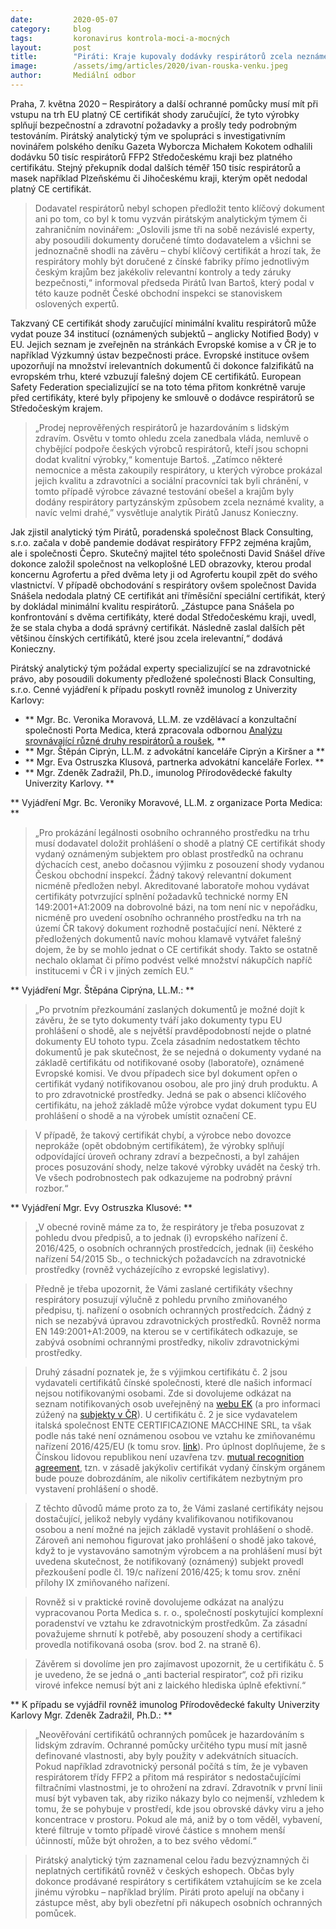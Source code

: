 ```yaml
---
date:         2020-05-07
category:     blog
tags:         koronavirus kontrola-moci-a-mocných
layout:       post
title:        "Piráti: Kraje kupovaly dodávky respirátorů zcela neznámé kvality bez platného certifikátu"
image:        /assets/img/articles/2020/ivan-rouska-venku.jpeg
author:       Mediální odbor
---  
```


 

Praha, 7. května 2020 – Respirátory a další ochranné pomůcky musí mít při vstupu na trh EU platný CE certifikát shody zaručující, že tyto výrobky splňují bezpečnostní a zdravotní požadavky a prošly tedy podrobným testováním. Pirátský analytický tým ve spolupráci s investigativním novinářem polského deníku Gazeta Wyborcza Michałem Kokotem odhalili dodávku 50 tisíc respirátorů FFP2 Středočeskému kraji bez platného certifikátu. Stejný překupník dodal dalších téměř 150 tisíc respirátorů a masek například Plzeňskému či Jihočeskému kraji, kterým opět nedodal platný CE certifikát. 

> Dodavatel respirátorů nebyl schopen předložit tento klíčový dokument ani po tom, co byl k tomu vyzván pirátským analytickým týmem či zahraničním novinářem: „Oslovili jsme tři na sobě nezávislé experty, aby posoudili dokumenty doručené tímto dodavatelem a všichni se jednoznačně shodli na závěru – chybí klíčový certifikát a hrozí tak, že respirátory mohly být doručené z čínské fabriky přímo jednotlivým českým krajům bez jakékoliv relevantní kontroly a tedy záruky bezpečnosti,“ informoval předseda Pirátů Ivan Bartoš, který podal v této kauze podnět České obchodní inspekci se stanoviskem oslovených expertů.

Takzvaný CE certifikát shody zaručující minimální kvalitu respirátorů může vydat pouze 34 institucí (oznámených subjektů – anglicky Notified Body) v EU. Jejich seznam je zveřejněn na stránkách Evropské komise a v ČR je to například Výzkumný ústav bezpečnosti práce. Evropské instituce ovšem upozorňují na množství irelevantních dokumentů či dokonce falzifikátů na evropském trhu, které vzbuzují falešný dojem CE certifikátů. European Safety Federation specializující se na toto téma přitom konkrétně varuje před certifikáty, které byly připojeny ke smlouvě o dodávce respirátorů se Středočeským krajem.

> „Prodej neprověřených respirátorů je hazardováním s lidským zdravím. Osvětu v tomto ohledu zcela zanedbala vláda, nemluvě o chybějící podpoře českých výrobců respirátorů, kteří jsou schopni dodat kvalitní výrobky,“ komentuje Bartoš. „Zatímco některé nemocnice a města zakoupily respirátory, u kterých výrobce prokázal jejich kvalitu a zdravotníci a sociální pracovníci tak byli chránění, v tomto případě výrobce závazné testování obešel a krajům byly dodány respirátory partyzánským způsobem zcela neznámé kvality, a navíc velmi drahé,” vysvětluje analytik Pirátů Janusz Konieczny.

Jak zjistil analytický tým Pirátů, poradenská společnost Black Consulting, s.r.o. začala v době pandemie dodávat respirátory FFP2 zejména krajům, ale i společnosti Čepro. Skutečný majitel této společnosti David Snášel dříve dokonce založil společnost na velkoplošné LED obrazovky, kterou prodal koncernu Agrofertu a před dvěma lety ji od Agrofertu koupil zpět do svého vlastnictví. V případě obchodování s respirátory ovšem společnost Davida Snášela nedodala platný CE certifikát ani tříměsíční speciální certifikát, který by dokládal minimální kvalitu respirátorů. „Zástupce pana Snášela po konfrontování s dvěma certifikáty, které dodal Středočeskému kraji, uvedl, že se stala chyba a dodá správný certifikát. Následně zaslal dalších pět většinou čínských certifikátů, které jsou zcela irelevantní,“ dodává Konieczny.

Pirátský analytický tým požádal experty specializující se na zdravotnické právo, aby posoudili dokumenty předložené společnosti Black Consulting, s.r.o. Cenné vyjádření k případu poskytl rovněž imunolog z Univerzity Karlovy:

 

* ** Mgr. Bc. Veronika Moravová, LL.M. ze vzdělávací a konzultační společnosti Porta Medica, která zpracovala odbornou [Analýzu srovnávající různé druhy respirátorů a roušek](https://www.portamedica.cz/post/srovn%C3%A1vac%C3%AD-anal%C3%BDza-parametr%C5%AF-respir%C3%A1tor%C5%AF-a-rou%C5%A1ek), **
* ** Mgr. Štěpán Ciprýn, LL.M. z advokátní kanceláře Ciprýn a Kiršner a **
* ** Mgr. Eva Ostruszka Klusová, partnerka advokátní kanceláře Forlex. **
* ** Mgr. Zdeněk Zadražil, Ph.D., imunolog Přírodovědecké fakulty Univerzity Karlovy. **
 

** Vyjádření Mgr. Bc. Veroniky Moravové, LL.M. z organizace Porta Medica: **

> „Pro prokázání legálnosti osobního ochranného prostředku na trhu musí dodavatel doložit prohlášení o shodě a platný CE certifikát shody vydaný oznámeným subjektem pro oblast prostředků na ochranu dýchacích cest, anebo dočasnou výjimku z posouzení shody vydanou Českou obchodní inspekcí. Žádný takový relevantní dokument nicméně předložen nebyl. Akreditované laboratoře mohou vydávat certifikáty potvrzující splnění požadavků technické normy EN 149:2001+A1:2009 na dobrovolné bázi, na tom není nic v nepořádku, nicméně pro uvedení osobního ochranného prostředku na trh na území ČR takový dokument rozhodně postačující není. Některé z předložených dokumentů navíc mohou klamavě vytvářet falešný dojem, že by se mohlo jednat o CE certifikát shody. Takto se ostatně nechalo oklamat či přímo podvést velké množství nákupčích napříč institucemi v ČR i v jiných zemích EU.“  

** Vyjádření Mgr. Štěpána Ciprýna, LL.M.: ** 

> „Po prvotním přezkoumání zaslaných dokumentů je možné dojít k závěru, že se tyto dokumenty tváří jako dokumenty typu EU prohlášení o shodě, ale s největší pravděpodobností nejde o platné dokumenty EU tohoto typu. Zcela zásadním nedostatkem těchto dokumentů je pak skutečnost, že se nejedná o dokumenty vydané na základě certifikátu od notifikované osoby (laboratoře), oznámené Evropské komisi. Ve dvou případech sice byl dokument opřen o certifikát vydaný notifikovanou osobou, ale pro jiný druh produktu. A to pro zdravotnické prostředky. Jedná se pak o absenci klíčového certifikátu, na jehož základě může výrobce vydat dokument typu EU prohlášení o shodě a na výrobek umístit označení CE.

> V případě, že takový certifikát chybí, a výrobce nebo dovozce neprokáže (opět obdobným certifikátem), že výrobky splňují odpovídající úroveň ochrany zdraví a bezpečnosti, a byl zahájen proces posuzování shody, nelze takové výrobky uvádět na český trh. Ve všech podrobnostech pak odkazujeme na podrobný právní rozbor.“

** Vyjádření Mgr. Evy Ostruszka Klusové: ** 

> „V obecné rovině máme za to, že respirátory je třeba posuzovat z pohledu dvou předpisů, a to jednak (i) evropského nařízení č. 2016/425, o osobních ochranných prostředcích, jednak (ii) českého nařízení 54/2015 Sb., o technických požadavcích na zdravotnické prostředky (rovněž vycházejícího z evropské legislativy).

> Předně je třeba upozornit, že Vámi zaslané certifikáty všechny respirátory posuzují výlučně z pohledu prvního zmiňovaného předpisu, tj. nařízení o osobních ochranných prostředcích. Žádný z nich se nezabývá úpravou zdravotnických prostředků. Rovněž norma EN 149:2001+A1:2009, na kterou se v certifikátech odkazuje, se zabývá osobními ochrannými prostředky, nikoliv zdravotnickými prostředky.

> Druhý zásadní poznatek je, že s výjimkou certifikátu č. 2 jsou vydavateli certifikátů čínské společnosti, které dle našich informací nejsou notifikovanými osobami. Zde si dovolujeme odkázat na seznam notifikovaných osob uveřejněný na [webu EK](https://ec.europa.eu/growth/tools-databases/nando/index.cfm?fuseaction=directive.notifiedbody&dir_id=155501) (a pro informaci zúžený na [subjekty v ČR](https://ec.europa.eu/growth/tools-databases/nando/index.cfm?fuseaction=directive.notifiedbody&dir_id=155501)). U certifikátu č. 2 je sice vydavatelem italská společnost ENTE CERTIFICAZIONE MACCHINE SRL, ta však podle nás také není oznámenou osobou ve vztahu ke zmiňovanému nařízení 2016/425/EU (k tomu srov. [link](https://ec.europa.eu/growth/tools-databases/nando/index.cfm?fuseaction=notifiedbody.notifiedbody&refe_cd=EPOS_50158)). Pro úplnost doplňujeme, že s Čínskou lidovou republikou není uzavřena tzv. [mutual recognition agreement](https://ec.europa.eu/growth/single-market/goods/international-aspects/mutual-recognition-agreements/), tzn. v zásadě jakýkoliv certifikát vydaný čínským orgánem bude pouze dobrozdáním, ale nikoliv certifikátem nezbytným pro vystavení prohlášení o shodě.

> Z těchto důvodů máme proto za to, že Vámi zaslané certifikáty nejsou dostačující, jelikož nebyly vydány kvalifikovanou notifikovanou osobou a není možné na jejich základě vystavit prohlášení o shodě. Zároveň ani nemohou figurovat jako prohlášení o shodě jako takové, když to je vystavováno samotným výrobcem a na prohlášení musí být uvedena skutečnost, že notifikovaný (oznámený) subjekt provedl přezkoušení podle čl. 19/c nařízení 2016/425; k tomu srov. znění přílohy IX zmiňovaného nařízení.

> Rovněž si v praktické rovině dovolujeme odkázat na analýzu vypracovanou Porta Medica s. r. o., společností poskytující komplexní poradenství ve vztahu ke zdravotnickým prostředkům. Za zásadní považujeme shrnutí k potřebě, aby posouzení shody a certifikaci provedla notifikovaná osoba (srov. bod 2. na straně 6).

> Závěrem si dovolíme jen pro zajímavost upozornit, že u certifikátu č. 5 je uvedeno, že se jedná o „anti bacterial respirator“, což při riziku virové infekce nemusí být ani z laického hlediska úplně efektivní.“

** K případu se vyjádřil rovněž imunolog Přírodovědecké fakulty Univerzity Karlovy Mgr. Zdeněk Zadražil, Ph.D.: ** 

> „Neověřování certifikátů ochranných pomůcek je hazardováním s lidským zdravím. Ochranné pomůcky určitého typu musí mít jasně definované vlastnosti, aby byly použity v adekvátních situacích. Pokud například zdravotnický personál počítá s tím, že je vybaven respirátorem třídy FFP2 a přitom má respirátor s nedostačujícími filtračními vlastnostmi, je to ohrožení na zdraví. Zdravotník v první linii musí být vybaven tak, aby riziko nákazy bylo co nejmenší, vzhledem k tomu, že se pohybuje v prostředí, kde jsou obrovské dávky viru a jeho koncentrace v prostoru. Pokud ale má, aniž by o tom věděl, vybavení, které filtruje v tomto případě virové částice s mnohem menší účinností, může být ohrožen, a to bez svého vědomí.“

> Pirátský analytický tým zaznamenal celou řadu bezvýznamných či neplatných certifikátů rovněž v českých eshopech. Občas byly dokonce prodávané respirátory s certifikátem vztahujícím se ke zcela jinému výrobku – například brýlím. Piráti proto apelují na občany i zástupce měst, aby byli obezřetní při nákupech osobních ochranných pomůcek.

